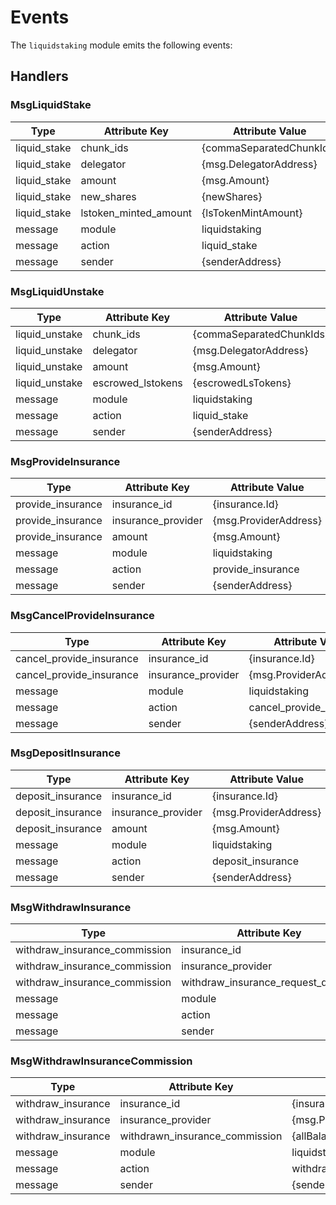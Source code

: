 <!-- order: 7 -->

# Events

The `liquidstaking` module emits the following events:

## Handlers

### MsgLiquidStake

| Type         | Attribute Key         | Attribute Value          |
|--------------|-----------------------|--------------------------|
| liquid_stake | chunk_ids             | {commaSeparatedChunkIds} |
| liquid_stake | delegator             | {msg.DelegatorAddress}   |
| liquid_stake | amount                | {msg.Amount}             |
| liquid_stake | new_shares            | {newShares}              |
| liquid_stake | lstoken_minted_amount | {lsTokenMintAmount}      |
| message      | module                | liquidstaking            |
| message      | action                | liquid_stake             |
| message      | sender                | {senderAddress}          |

### MsgLiquidUnstake

| Type           | Attribute Key     | Attribute Value          |
|----------------|-------------------|--------------------------|
| liquid_unstake | chunk_ids         | {commaSeparatedChunkIds} |
| liquid_unstake | delegator         | {msg.DelegatorAddress}   |
| liquid_unstake | amount            | {msg.Amount}             |
| liquid_unstake | escrowed_lstokens | {escrowedLsTokens}       |
| message        | module            | liquidstaking            |
| message        | action            | liquid_stake             |
| message        | sender            | {senderAddress}          |


### MsgProvideInsurance

| Type              | Attribute Key      | Attribute Value       |
|-------------------|--------------------|-----------------------|
| provide_insurance | insurance_id       | {insurance.Id}        |
| provide_insurance | insurance_provider | {msg.ProviderAddress} |
| provide_insurance | amount             | {msg.Amount}          |
| message           | module             | liquidstaking         |
| message           | action             | provide_insurance     |
| message           | sender             | {senderAddress}       |

### MsgCancelProvideInsurance

| Type                     | Attribute Key      | Attribute Value          |
|--------------------------|--------------------|--------------------------|
| cancel_provide_insurance | insurance_id       | {insurance.Id}           |
| cancel_provide_insurance | insurance_provider | {msg.ProviderAddress}    |
| message                  | module             | liquidstaking            |
| message                  | action             | cancel_provide_insurance |
| message                  | sender             | {senderAddress}          |

### MsgDepositInsurance

| Type              | Attribute Key      | Attribute Value       |
|-------------------|--------------------|-----------------------|
| deposit_insurance | insurance_id       | {insurance.Id}        |
| deposit_insurance | insurance_provider | {msg.ProviderAddress} |
| deposit_insurance | amount             | {msg.Amount}          |
| message           | module             | liquidstaking         |
| message           | action             | deposit_insurance     |
| message           | sender             | {senderAddress}       |

### MsgWithdrawInsurance

| Type                          | Attribute Key                          | Attribute Value       |
|-------------------------------|----------------------------------------|-----------------------|
| withdraw_insurance_commission | insurance_id                           | {insurance.Id}        |
| withdraw_insurance_commission | insurance_provider                     | {msg.ProviderAddress} |
| withdraw_insurance_commission | withdraw_insurance_request_queued      | {queued}              |
| message                       | module                                 | liquidstaking         |
| message                       | action                                 | withdraw_insurance    |
| message                       | sender                                 | {senderAddress}       |

### MsgWithdrawInsuranceCommission

| Type               | Attribute Key                         | Attribute Value                 |
|--------------------|---------------------------------------|---------------------------------|
| withdraw_insurance | insurance_id                          | {insurance.Id}                  |
| withdraw_insurance | insurance_provider                    | {msg.ProviderAddress}           |
| withdraw_insurance | withdrawn_insurance_commission        | {allBalancesOfInsuranceFeePool} |
| message            | module                                | liquidstaking                   |
| message            | action                                | withdraw_insurance_commission   |
| message            | sender                                | {senderAddress}                 |


